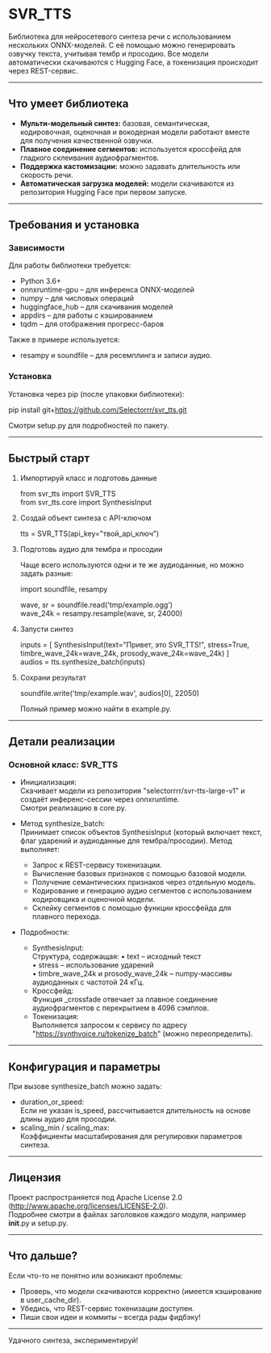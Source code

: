# SVR_TTS

Библиотека для нейросетевого синтеза речи с использованием нескольких ONNX-моделей. С её помощью можно генерировать озвучку текста, учитывая тембр и просодию. Все модели автоматически скачиваются с Hugging Face, а токенизация происходит через REST-сервис.

---

## Что умеет библиотека

- **Мульти-модельный синтез:** базовая, семантическая, кодировочная, оценочная и вокодерная модели работают вместе для получения качественной озвучки.
- **Плавное соединение сегментов:** используется кроссфейд для гладкого склеивания аудиофрагментов.
- **Поддержка кастомизации:** можно задавать длительность или скорость речи.
- **Автоматическая загрузка моделей:** модели скачиваются из репозитория Hugging Face при первом запуске.

---

## Требования и установка

### Зависимости

Для работы библиотеки требуется:
- Python 3.6+
- onnxruntime-gpu – для инференса ONNX-моделей
- numpy – для числовых операций
- huggingface_hub – для скачивания моделей
- appdirs – для работы с кэшированием
- tqdm – для отображения прогресс-баров

Также в примере используется:
- resampy и soundfile – для ресемплинга и записи аудио.

### Установка

Установка через pip (после упаковки библиотеки):

pip install git+https://github.com/Selectorrr/svr_tts.git

Смотри setup.py для подробностей по пакету.

---

## Быстрый старт

1. Импортируй класс и подготовь данные

   from svr_tts import SVR_TTS  
   from svr_tts.core import SynthesisInput

2. Создай объект синтеза с API-ключом

   tts = SVR_TTS(api_key="твой_api_ключ")

3. Подготовь аудио для тембра и просодии

   Чаще всего используются одни и те же аудиоданные, но можно задать разные:

   import soundfile, resampy

   wave, sr = soundfile.read('tmp/example.ogg')  
   wave_24k = resampy.resample(wave, sr, 24000)

4. Запусти синтез

   inputs = [
       SynthesisInput(text="Привет, это SVR_TTS!", stress=True, timbre_wave_24k=wave_24k, prosody_wave_24k=wave_24k)
   ]  
   audios = tts.synthesize_batch(inputs)

5. Сохрани результат

   soundfile.write('tmp/example.wav', audios[0], 22050)

   Полный пример можно найти в example.py.

---

## Детали реализации

### Основной класс: SVR_TTS

- Инициализация:  
  Скачивает модели из репозитория "selectorrrr/svr-tts-large-v1" и создаёт инференс-сессии через onnxruntime.  
  Смотри реализацию в core.py.

- Метод synthesize_batch:  
  Принимает список объектов SynthesisInput (который включает текст, флаг ударений и аудиоданные для тембра/просодии). Метод выполняет:
  - Запрос к REST-сервису токенизации.
  - Вычисление базовых признаков с помощью базовой модели.
  - Получение семантических признаков через отдельную модель.
  - Кодирование и генерацию аудио сегментов с использованием кодировщика и оценочной модели.
  - Склейку сегментов с помощью функции кроссфейда для плавного перехода.

- Подробности:
  - SynthesisInput:  
    Структура, содержащая:
    • text – исходный текст  
    • stress – использование ударений  
    • timbre_wave_24k и prosody_wave_24k – numpy-массивы аудиоданных с частотой 24 кГц.
  - Кроссфейд:  
    Функция _crossfade отвечает за плавное соединение аудиофрагментов с перекрытием в 4096 сэмплов.
  - Токенизация:  
    Выполняется запросом к сервису по адресу "https://synthvoice.ru/tokenize_batch" (можно переопределить).

---

## Конфигурация и параметры

При вызове synthesize_batch можно задать:
- duration_or_speed:  
  Если не указан is_speed, рассчитывается длительность на основе длины аудио для просодии.
- scaling_min / scaling_max:  
  Коэффициенты масштабирования для регулировки параметров синтеза.

---

## Лицензия

Проект распространяется под Apache License 2.0 (http://www.apache.org/licenses/LICENSE-2.0).  
Подробнее смотри в файлах заголовков каждого модуля, например __init__.py и setup.py.

---

## Что дальше?

Если что-то не понятно или возникают проблемы:
- Проверь, что модели скачиваются корректно (имеется кэширование в user_cache_dir).
- Убедись, что REST-сервис токенизации доступен.
- Пиши свои идеи и коммиты – всегда рады фидбэку!

---

Удачного синтеза, экспериментируй!
